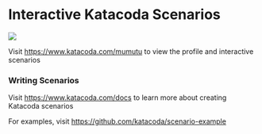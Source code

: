 # Interactive Katacoda Scenarios

[![](http://shields.katacoda.com/katacoda/mumutu/count.svg)](https://www.katacoda.com/mumutu "Get your profile on Katacoda.com")

Visit https://www.katacoda.com/mumutu to view the profile and interactive scenarios

### Writing Scenarios
Visit https://www.katacoda.com/docs to learn more about creating Katacoda scenarios

For examples, visit https://github.com/katacoda/scenario-example
